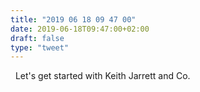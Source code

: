 ```yaml
---
title: "2019 06 18 09 47 00"
date: 2019-06-18T09:47:00+02:00
draft: false
type: "tweet"
---
```

<a href="https://music.apple.com/fr/playlist/ecm-keith-jarrett/pl.2be32369b46d4c7ea419141a34295e6b" type="application/rss+xml" class="iconfont icon-music" title="rss"></a> &nbsp; Let's get started with Keith Jarrett and Co.
